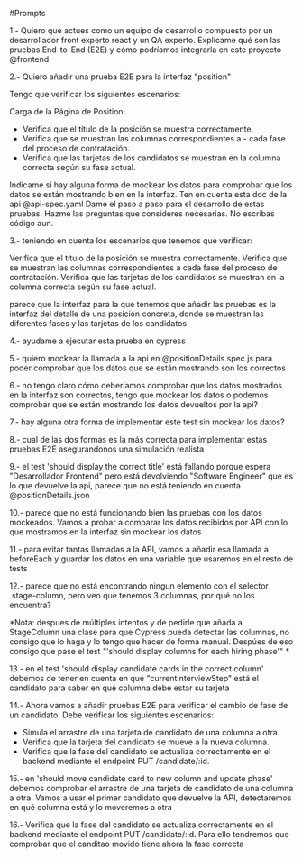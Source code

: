 #Prompts

1.- Quiero que actues como un equipo de desarrollo compuesto por un desarrollador front experto react y un QA experto. Explicame qué son las pruebas End-to-End (E2E) y cómo podríamos integrarla en este proyecto @frontend 


2.- Quiero añadir una prueba E2E para la interfaz "position"

Tengo que verificar los siguientes escenarios:

Carga de la Página de Position:
 - Verifica que el título de la posición se muestra correctamente.
 - Verifica que se muestran las columnas correspondientes a  - cada fase del proceso de contratación.
 - Verifica que las tarjetas de los candidatos se muestran en la columna correcta según su fase actual.

Indicame si hay alguna forma de mockear los datos para comprobar que los datos se están mostrando bien en la interfaz. Ten en cuenta esta doc de la api @api-spec.yaml 
Dame el paso a paso para el desarrollo de estas pruebas. Hazme las preguntas que consideres necesarias. No escribas código aun. 

3.- teniendo en cuenta los escenarios que tenemos que verificar:

Verifica que el título de la posición se muestra correctamente.
Verifica que se muestran las columnas correspondientes a cada fase del proceso de contratación.
Verifica que las tarjetas de los candidatos se muestran en la columna correcta según su fase actual.

parece que la interfaz para la que tenemos que añadir las pruebas es la interfaz del detalle de una posición concreta, donde se muestran las diferentes fases y las tarjetas de los candidatos

4.- ayudame a ejecutar esta prueba en cypress

5.- quiero mockear la llamada a la api en @positionDetails.spec.js  para poder comprobar que los datos que se están mostrando son los correctos

6.- no tengo claro cómo deberíamos comprobar que los datos mostrados en la interfaz son correctos, tengo que mockear los datos o podemos comprobar que se están mostrando los datos devueltos por la api?

7.- hay alguna otra forma de implementar este test sin mockear los datos?

8.- cual de las dos formas es la más correcta para implementar estas pruebas E2E  asegurandonos una simulación realista 

9.- el test 'should display the correct title' está fallando porque espera "Desarrollador Frontend" pero está devolviendo "Software Engineer" que es lo que devuelve la api, parece que no está teniendo en cuenta @positionDetails.json 

10.- parece que no está funcionando bien las pruebas con los datos mockeados. Vamos a probar a comparar los datos recibidos por API con lo que mostramos en la interfaz sin mockear los datos

11.- para evitar tantas llamadas a la API, vamos a añadir esa llamada a beforeEach y guardar los datos en una variable que usaremos en el resto de tests

12.- parece que no está encontrando ningun elemento con el selector .stage-column, pero veo que tenemos 3 columnas, por qué no los encuentra?

*Nota: despues de múltiples intentos y de pedirle que añada a StageColumn una clase para que Cypress pueda detectar las columnas, no consigo que lo haga y lo tengo que hacer de forma manual. Despúes de eso consigo que pase el test "'should display columns for each hiring phase'" *

13.- en el test 'should display candidate cards in the correct column' debemos de tener en cuenta en qué "currentInterviewStep" está el candidato para saber en qué columna debe estar su tarjeta

14.- Ahora vamos a añadir pruebas E2E para verificar el cambio de fase de un candidato. Debe verificar los siguientes escenarios:

- Simula el arrastre de una tarjeta de candidato de una columna a otra.
- Verifica que la tarjeta del candidato se mueve a la nueva columna.
- Verifica que la fase del candidato se actualiza correctamente en el backend mediante el endpoint PUT /candidate/:id.

15.- en 'should move candidate card to new column and update phase' debemos comprobar el arrastre de una tarjeta de candidato de una columna a otra. Vamos a usar el primer candidato que devuelve la API, detectaremos en qué columna está y lo moveremos a otra

16.- Verifica que la fase del candidato se actualiza correctamente en el backend mediante el endpoint PUT /candidate/:id. Para ello tendremos que comprobar que el canditao movido tiene ahora la fase correcta